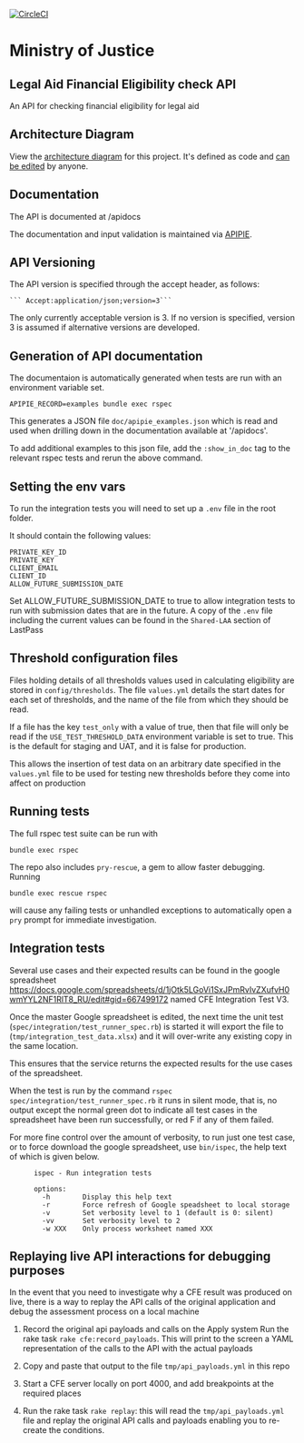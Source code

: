 [![CircleCI](https://circleci.com/gh/ministryofjustice/check-financial-eligibility/tree/master.svg?style=svg)](https://circleci.com/gh/ministryofjustice/check-financial-eligibility/tree/master)

# Ministry of Justice


## Legal Aid Financial Eligibility check API

An API for checking financial eligibility for legal aid

## Architecture Diagram

View the [architecture diagram](https://structurizr.com/share/55246/diagrams#cfe-container) for this project.
It's defined as code and [can be edited](https://github.com/ministryofjustice/laa-architecture-as-code/blob/main/src/main/kotlin/model/CFE.kt) by anyone.

## Documentation

The API is documented at /apidocs

The documentation and input validation is maintained via
[APIPIE](https://github.com/Apipie/apipie-rails).

## API Versioning

The API version is specified through the accept header, as follows:

    ``` Accept:application/json;version=3```

The only currently acceptable version is 3.  If no version is specified, version 3 is assumed if alternative versions are developed.


## Generation of API documentation
The documentaion is automatically generated when tests are run with an environment variable set.

```APIPIE_RECORD=examples bundle exec rspec```

This generates a JSON file `doc/apipie_examples.json` which is read and used when drilling down in the documentation available at '/apidocs'.

To add additional examples to this json file, add the `:show_in_doc` tag to the relevant rspec tests and rerun the above command.

## Setting the env vars
To run the integration tests you will need to set up a `.env` file in the root folder.

It should contain the following values:
```shell script
PRIVATE_KEY_ID
PRIVATE_KEY
CLIENT_EMAIL
CLIENT_ID
ALLOW_FUTURE_SUBMISSION_DATE
```

Set ALLOW_FUTURE_SUBMISSION_DATE to true to allow integration tests to run with submission dates that are in the future.
A copy of the `.env` file including the current values can be found in the `Shared-LAA` section of LastPass

## Threshold configuration files

Files holding details of all thresholds values used in calculating eligibility are stored in `config/thresholds`.
The file `values.yml` details the start dates for each set of thresholds, and the name of the file from which they should be read.

If a file has the key `test_only` with a value of true, then that file will only be read if the
`USE_TEST_THRESHOLD_DATA` environment variable is set to true.  This is the default for staging and UAT, and it is
false for production.

This allows the insertion of test data on an arbitrary date specified in the `values.yml` file to be used
for testing new thresholds before they come into affect on production

## Running tests

The full rspec test suite can be run with
```
bundle exec rspec
```

The repo also includes `pry-rescue`, a gem to allow faster debugging. Running
```
bundle exec rescue rspec
```
will cause any failing tests or unhandled exceptions to automatically open a `pry` prompt for immediate investigation.

## Integration tests
Several use cases and their expected results can be found in the google spreadsheet https://docs.google.com/spreadsheets/d/1jOtk5LGoVi1SxJPmRvIvZXufvH0wmYYL2NF1RlT8_RU/edit#gid=667499172 named CFE Integration Test V3.

Once the master Google spreadsheet is edited, the next time the unit test (`spec/integration/test_runner_spec.rb`) is started it will export the file to (`tmp/integration_test_data.xlsx`) and it will over-write any existing copy in the same location.

This ensures that the service returns the expected results for the use cases of the spreadsheet.

When the test is run by the command `rspec spec/integration/test_runner_spec.rb` it runs in silent mode, that is, no output except the normal green dot
to indicate all test cases in the spreadsheet have been run successfully, or red F if any of them failed.

For more fine control over the amount of verbosity, to run just one test case, or to force download the google spreadsheet,
use `bin/ispec`, the help text of which is given below.

```
      ispec - Run integration tests

      options:
        -h        Display this help text
        -r        Force refresh of Google speadsheet to local storage
        -v        Set verbosity level to 1 (default is 0: silent)
        -vv       Set verbosity level to 2
        -w XXX    Only process worksheet named XXX
  ```


## Replaying live API interactions for debugging purposes

In the event that you need to investigate why a CFE result was produced on live, there is
a way to replay the API calls of the original application and debug the assessment process
on a local machine

1) Record the original api payloads and calls on the Apply system
   Run the rake task `rake cfe:record_payloads`.  This will print to the screen a YAML
   representation of the calls to the API with the actual payloads

2) Copy and paste that output to the file `tmp/api_payloads.yml` in this repo

3) Start a CFE server locally on port 4000, and add breakpoints at the required places

4) Run the rake task `rake replay`: this will read the `tmp/api_payloads.yml` file and
   replay the original API calls and payloads enabling you to re-create the conditions.
